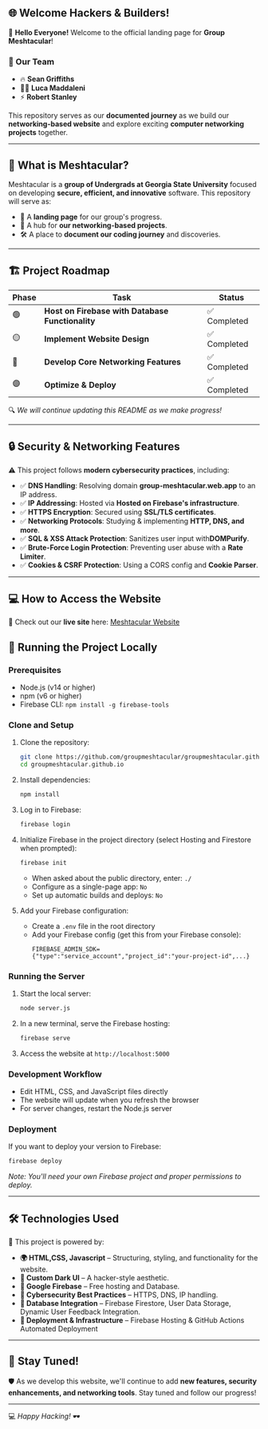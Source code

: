 ## 🌐 Welcome Hackers & Builders!

🚀 **Hello Everyone!** Welcome to the official landing page for **Group Meshtacular**! 

### **👥 Our Team**
- 🔥 **Sean Griffiths**
- 🏴‍☠️ **Luca Maddaleni**
- ⚡ **Robert Stanley**

This repository serves as our **documented journey** as we build our **networking-based website** and explore exciting **computer networking projects** together.

---

## 📌 **What is Meshtacular?**
Meshtacular is a **group of Undergrads at Georgia State University** focused on developing **secure, efficient, and innovative** software. This repository will serve as:
- 📂 A **landing page** for our group's progress.
- 📡 A hub for **our networking-based projects**.
- 🛠 A place to **document our coding journey** and discoveries.

---

## 🏗️ **Project Roadmap**
| Phase | Task | Status |
|-------|------|--------|
| 🟢 | **Host on Firebase with Database Functionality** | ✅ Completed |
| 🟡 | **Implement Website Design** | ✅ Completed |
| 🔴 | **Develop Core Networking Features** | ✅ Completed |
| 🟣 | **Optimize & Deploy** | ✅ Completed |

🔍 _We will continue updating this README as we make progress!_

---

## 🔒 **Security & Networking Features**
⚠️ This project follows **modern cybersecurity practices**, including:
- ✅ **DNS Handling**: Resolving domain **group-meshtacular.web.app** to an IP address.
- ✅ **IP Addressing**: Hosted via **Hosted on Firebase's infrastructure**.
- ✅ **HTTPS Encryption**: Secured using **SSL/TLS certificates**.
- ✅ **Networking Protocols**: Studying & implementing **HTTP, DNS, and more**.
- ✅ **SQL & XSS Attack Protection**: Sanitizes user input with**DOMPurify**.
- ✅ **Brute-Force Login Protection**: Preventing user abuse with a **Rate Limiter**.
- ✅ **Cookies & CSRF Protection**: Using a CORS config and **Cookie Parser**.

---

## 💻 **How to Access the Website**
🎯 Check out our **live site** here: [Meshtacular Website](https://group-meshtacular.web.app/)

## 🚀 **Running the Project Locally**

### Prerequisites
- Node.js (v14 or higher)
- npm (v6 or higher)
- Firebase CLI: `npm install -g firebase-tools`

### Clone and Setup
1. Clone the repository:
   ```bash
   git clone https://github.com/groupmeshtacular/groupmeshtacular.github.io.git
   cd groupmeshtacular.github.io
   ```

2. Install dependencies:
   ```bash
   npm install
   ```

3. Log in to Firebase:
   ```bash
   firebase login
   ```

4. Initialize Firebase in the project directory (select Hosting and Firestore when prompted):
   ```bash
   firebase init
   ```
   - When asked about the public directory, enter: `./`
   - Configure as a single-page app: `No`
   - Set up automatic builds and deploys: `No`

5. Add your Firebase configuration:
   - Create a `.env` file in the root directory
   - Add your Firebase config (get this from your Firebase console):
     ```
     FIREBASE_ADMIN_SDK={"type":"service_account","project_id":"your-project-id",...}
     ```

### Running the Server
1. Start the local server:
   ```bash
   node server.js
   ```

2. In a new terminal, serve the Firebase hosting:
   ```bash
   firebase serve
   ```

3. Access the website at `http://localhost:5000`

### Development Workflow
- Edit HTML, CSS, and JavaScript files directly
- The website will update when you refresh the browser
- For server changes, restart the Node.js server

### Deployment
If you want to deploy your version to Firebase:
```bash
firebase deploy
```

*Note: You'll need your own Firebase project and proper permissions to deploy.*

---

## 🛠 **Technologies Used**
🚀 This project is powered by:
- **🌍 HTML,CSS, Javascript** – Structuring, styling, and functionality for the website.
- **🎨 Custom Dark UI** – A hacker-style aesthetic.
- **🔧 Google Firebase** – Free hosting and Database.
- **🔐 Cybersecurity Best Practices** – HTTPS, DNS, IP handling.
- **📂 Database Integration** – Firebase Firestore, User Data Storage, Dynamic User Feedback Integration.
- **🚀 Deployment & Infrastructure** – Firebase Hosting & GitHub Actions Automated Deployment

---

## 🚀 **Stay Tuned!**
🛡️ As we develop this website, we'll continue to add **new features, security enhancements, and networking tools**. Stay tuned and follow our progress!

---

💻 _Happy Hacking!_ 🕶️
